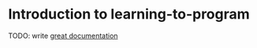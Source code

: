 # Introduction to learning-to-program

TODO: write [great documentation](http://jacobian.org/writing/great-documentation/what-to-write/)
